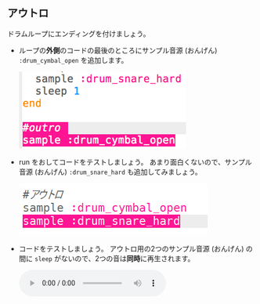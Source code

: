 ## アウトロ

ドラムループにエンディングを付けましょう。

+ ループの**外側**のコードの最後のところにサンプル音源 (おんげん) `:drum_cymbal_open` を追加します。
    
    ![スクリーンショット](images/drum-outro-1.png)

+ run をおしてコードをテストしましょう。 あまり面白くないので、サンプル音源 (おんげん) `:drum_snare_hard` も追加してみましょう。
    
    ![スクリーンショット](images/drum-outro-2.png)

+ コードをテストしましょう。 アウトロ用の2つのサンプル音源 (おんげん) の間に `sleep` がないので、2つの音は**同時**に再生されます。
    
    <div id="audio-preview" class="pdf-hidden">
      <audio controls preload> <source src="resources/drums-outro.mp3" type="audio/mpeg"> お使いのブラウザは<code>audio</code>要素をサポートしていません。 </audio>
    </div>